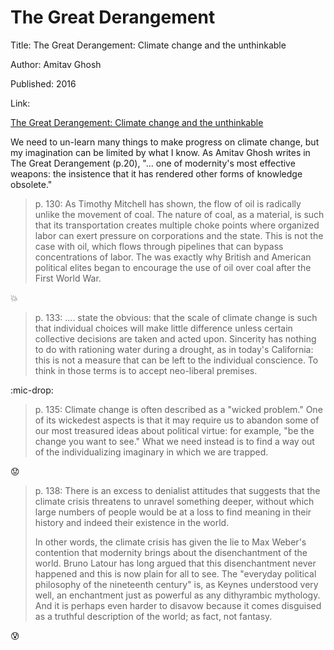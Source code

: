 # The Great Derangement

Title: The Great Derangement: Climate change and the unthinkable

Author: Amitav Ghosh

Published: 2016

Link:

[The Great Derangement: Climate change and the unthinkable](http://www.worldcat.org/oclc/1081118824)


We need to un-learn many things to make progress on climate change, but my imagination can be limited by what I know. As Amitav Ghosh writes in The Great Derangement (p.20),  "... one of modernity's most effective weapons: the insistence that it has rendered other forms of knowledge obsolete."

>p. 130: As Timothy Mitchell has shown, the flow of oil is radically unlike the movement of coal. The nature of coal, as a material, is such that its transportation creates multiple choke points where organized labor can exert pressure on corporations and the state. This is not the case with oil, which flows through pipelines that can bypass concentrations of labor. The was exactly why British and American political elites began to encourage the use of oil over coal after the First World War.

:boom:

>p. 133: .... state the obvious: that the scale of climate change is such that individual choices will make little difference unless certain collective decisions are taken and acted upon. Sincerity has nothing to do with rationing water during a drought, as in today's California: this is not a measure that can be left to the individual conscience. To think in those terms is to accept neo-liberal premises.

:mic-drop:

>p. 135: Climate change is often described as a "wicked problem." One of its wickedest aspects is that it may require us to abandon some of our most treasured ideas about political virtue: for example, "be the change you want to see." What we need instead is to find a way out of the individualizing imaginary in which we are trapped.

:worried:

>p. 138: There is an excess to denialist attitudes that suggests that the climate crisis threatens to unravel something deeper, without which large numbers of people would be at a loss to find meaning in their history and indeed their existence in the world.
>
>In other words, the climate crisis has given the lie to Max Weber's contention that modernity brings about the disenchantment of the world. Bruno Latour has long argued that this disenchantment never happened and this is now plain for all to see. The "everyday political philosophy of the nineteenth century" is, as Keynes understood very well, an enchantment just as powerful as any dithyrambic mythology. And it is perhaps even harder to disavow because it comes disguised as a truthful description of the world; as fact, not fantasy.

:cold_sweat:

